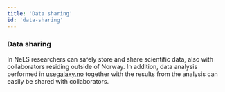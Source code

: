 ```yaml
---
title: 'Data sharing'
id: 'data-sharing'
---
```

### Data sharing
In NeLS researchers can safely store and share scientific data, also with collaborators residing outside of Norway. In addition, data analysis performed in [usegalaxy.no](https://usegalaxy.no) together with the results from the analysis can easily be shared with collaborators.
